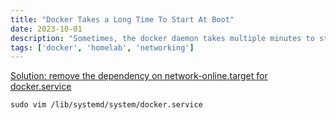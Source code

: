 ```yaml
---
title: "Docker Takes a Long Time To Start At Boot"
date: 2023-10-01
description: "Sometimes, the docker daemon takes multiple minutes to start on boot. This is a solution to fix that."
tags: ['docker', 'homelab', 'networking']
---
```


[Solution: remove the dependency on network-online.target for docker.service](https://superuser.com/questions/1356698/docker-service-takes-1-minute-and-30-seconds-causing-slow-boot)

```sudo vim /lib/systemd/system/docker.service```
